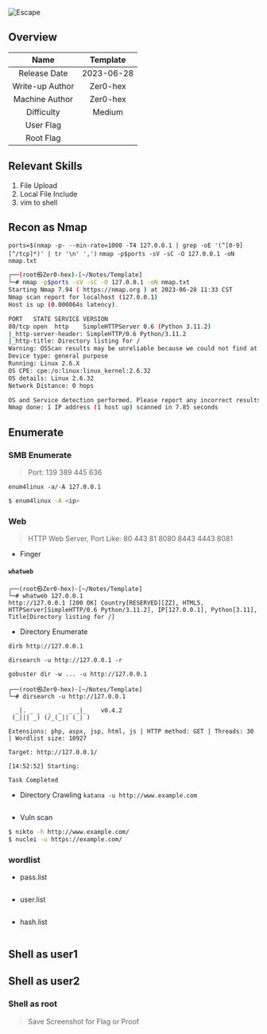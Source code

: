 

![Escape](https://www.hackthebox.com/storage/avatars/55cfc512922d7f56cee2428252edf040.png)

## Overview 

|      Name       |  Template  |
| :-------------: | :--------: |
|  Release Date   | 2023-06-28 |
| Write-up Author |  Zer0-hex  |
| Machine Author  |  Zer0-hex  |
|   Difficulty    |   Medium   |
|    User Flag    |            |
|    Root Flag    |            |



## Relevant Skills

1. File Upload
2. Local File Include
3. vim to shell

## Recon as Nmap

`ports=$(nmap -p- --min-rate=1000 -T4 127.0.0.1 | grep -oE '(^[0-9][^/tcp]*)' | tr '\n' ',')`
`nmap -p$ports -sV -sC -O 127.0.0.1 -oN nmap.txt`

```sh
┌──(root㉿Zer0-hex)-[~/Notes/Template]
└─# nmap -p$ports -sV -sC -O 127.0.0.1 -oN nmap.txt
Starting Nmap 7.94 ( https://nmap.org ) at 2023-06-28 11:33 CST
Nmap scan report for localhost (127.0.0.1)
Host is up (0.000064s latency).

PORT   STATE SERVICE VERSION
80/tcp open  http    SimpleHTTPServer 0.6 (Python 3.11.2)
|_http-server-header: SimpleHTTP/0.6 Python/3.11.2
|_http-title: Directory listing for /
Warning: OSScan results may be unreliable because we could not find at least 1 open and 1 closed port
Device type: general purpose
Running: Linux 2.6.X
OS CPE: cpe:/o:linux:linux_kernel:2.6.32
OS details: Linux 2.6.32
Network Distance: 0 hops

OS and Service detection performed. Please report any incorrect results at https://nmap.org/submit/ .
Nmap done: 1 IP address (1 host up) scanned in 7.85 seconds
```

## Enumerate

### SMB Enumerate

> Port: 139 389 445 636

`enum4linux -a/-A 127.0.0.1`

```sh
$ enum4linux -A <ip>
```

### Web

> HTTP Web Server, Port Like: 80 443 81 8080 8443 4443 8081

- Finger

#### `whatweb`

```
┌──(root㉿Zer0-hex)-[~/Notes/Template]
└─# whatweb 127.0.0.1
http://127.0.0.1 [200 OK] Country[RESERVED][ZZ], HTML5, HTTPServer[SimpleHTTP/0.6 Python/3.11.2], IP[127.0.0.1], Python[3.11], Title[Directory listing for /]
```

- Directory Enumerate

`dirb http://127.0.0.1`

`dirsearch -u http://127.0.0.1 -r`

`gobuster dir -w ... -u http://127.0.0.1`

```
┌──(root㉿Zer0-hex)-[~/Notes/Template]
└─# dirsearch -u http://127.0.0.1

  _|. _ _  _  _  _ _|_    v0.4.2
 (_||| _) (/_(_|| (_| )

Extensions: php, aspx, jsp, html, js | HTTP method: GET | Threads: 30 | Wordlist size: 10927

Target: http://127.0.0.1/

[14:52:52] Starting:

Task Completed
```

- Directory Crawling `katana -u http://www.example.com`

```sh

```

- Vuln scan

```sh
$ nikto -h http://www.example.com/
$ nuclei -u https://example.com/
```

### wordlist

- pass.list

```
```

- user.list

```

```

- hash.list

```
```



## Shell as user1



## Shell as user2



### Shell as root

>  Save Screenshot for Flag or Proof

